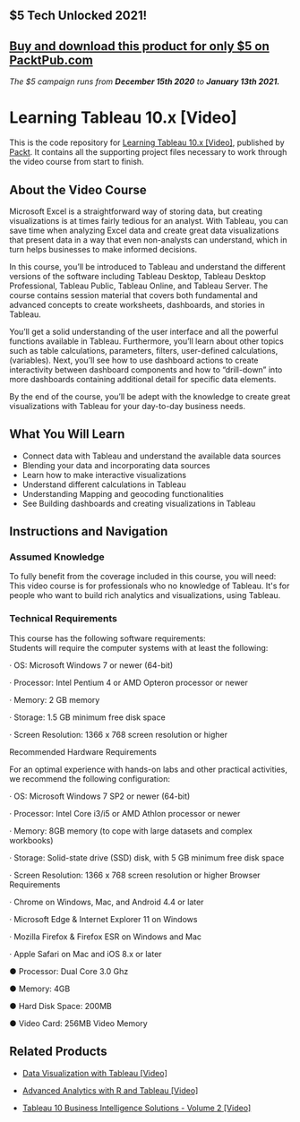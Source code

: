 ## $5 Tech Unlocked 2021!
[Buy and download this product for only $5 on PacktPub.com](https://www.packtpub.com/)
-----
*The $5 campaign         runs from __December 15th 2020__ to __January 13th 2021.__*

# Learning Tableau 10.x [Video]
This is the code repository for [Learning Tableau 10.x [Video]](https://www.packtpub.com/big-data-and-business-intelligence/learning-tableau-10x-video?utm_source=github&utm_medium=repository&utm_campaign=9781788836043), published by [Packt](https://www.packtpub.com/?utm_source=github). It contains all the supporting project files necessary to work through the video course from start to finish.
## About the Video Course
Microsoft Excel is a straightforward way of storing data, but creating visualizations is at times fairly tedious for an analyst. With Tableau, you can save time when analyzing Excel data and create great data visualizations that present data in a way that even non-analysts can understand, which in turn helps businesses to make informed decisions.

In this course, you’ll be introduced to Tableau and understand the different versions of the software including Tableau Desktop, Tableau Desktop Professional, Tableau Public, Tableau Online, and Tableau Server. The course contains session material that covers both fundamental and advanced concepts to create worksheets, dashboards, and stories in Tableau.

You’ll get a solid understanding of the user interface and all the powerful functions available in Tableau. Furthermore, you’ll learn about other topics such as table calculations, parameters, filters, user-defined calculations, (variables). Next, you’ll see how to use dashboard actions to create interactivity between dashboard components and how to “drill-down” into more dashboards containing additional detail for specific data elements.

By the end of the course, you’ll be adept with the knowledge to create great visualizations with Tableau for your day-to-day business needs.

<H2>What You Will Learn</H2>
<DIV class=book-info-will-learn-text>
<UL>
<LI>Connect data with Tableau and understand the available data sources 
<LI>Blending your data and incorporating data sources 
<LI>Learn how to make interactive visualizations 
<LI>Understand different calculations in Tableau 
<LI>Understanding Mapping and geocoding functionalities 
<LI>See Building dashboards and creating visualizations in Tableau </LI></UL></DIV>

## Instructions and Navigation
### Assumed Knowledge
To fully benefit from the coverage included in this course, you will need:<br/>
This video course is for professionals who no knowledge of Tableau. It's for people who want to build rich analytics and visualizations, using Tableau.
### Technical Requirements
This course has the following software requirements:<br/>
Students will require the computer systems with at least the following:

·       OS:  Microsoft Windows 7 or newer (64-bit)

·         Processor:  Intel Pentium 4 or AMD Opteron processor or newer

·         Memory: 2 GB memory

·         Storage: 1.5 GB minimum free disk space

·         Screen Resolution:  1366 x 768 screen resolution or higher


Recommended Hardware Requirements

For an optimal experience with hands-on labs and other practical activities, we recommend the following configuration:

·       OS:  Microsoft Windows 7 SP2 or newer (64-bit)

·         Processor:  Intel Core i3/i5 or AMD Athlon processor or newer

·         Memory: 8GB memory (to cope with large datasets and complex workbooks)

·         Storage: Solid-state drive (SSD) disk, with 5 GB minimum free disk space

·         Screen Resolution:  1366 x 768 screen resolution or higher
Browser Requirements

·         Chrome on Windows, Mac, and Android 4.4 or later

·         Microsoft Edge & Internet Explorer 11 on Windows

·         Mozilla Firefox & Firefox ESR on Windows and Mac

·        Apple Safari on Mac and iOS 8.x or later

●	Processor: Dual Core 3.0 Ghz

●	Memory: 4GB

●	Hard Disk Space: 200MB

●	Video Card: 256MB Video Memory


## Related Products
* [Data Visualization with Tableau [Video]](https://www.packtpub.com/big-data-and-business-intelligence/data-visualization-tableau-video?utm_source=github&utm_medium=repository&utm_campaign=9781788837330)

* [Advanced Analytics with R and Tableau [Video]](https://www.packtpub.com/big-data-and-business-intelligence/advanced-analytics-r-and-tableau-video?utm_source=github&utm_medium=repository&utm_campaign=9781788993388)

* [Tableau 10 Business Intelligence Solutions - Volume 2 [Video]](https://www.packtpub.com/big-data-and-business-intelligence/tableau-10-business-intelligence-solutions-volume-2-video?utm_source=github&utm_medium=repository&utm_campaign=9781788296625)

